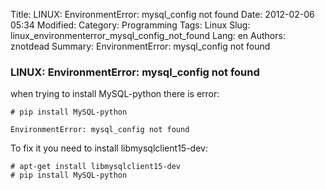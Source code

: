 Title: LINUX: EnvironmentError: mysql_config not found
Date: 2012-02-06 05:34
Modified: 
Category: Programming
Tags: Linux
Slug: linux_environmenterror_mysql_config_not_found
Lang: en
Authors: znotdead
Summary: EnvironmentError: mysql_config not found

### LINUX: EnvironmentError: mysql_config not found

when trying to install MySQL-python there is error:
```
# pip install MySQL-python
```
```
EnvironmentError: mysql_config not found
```
To fix it you need to install libmysqlclient15-dev:
```
# apt-get install libmysqlclient15-dev
# pip install MySQL-python
```
